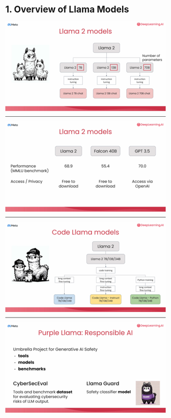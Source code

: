 # 1. Overview of Llama Models

![](Slides/videoframe_73867.png)

---

![](Slides/videoframe_142441.png)

---

![](Slides/videoframe_169612.png)

---

![](Slides/videoframe_265624.png)

